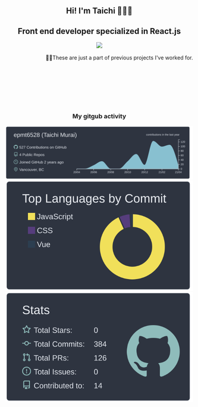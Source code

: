 <br />
<br />
<br />


<div align='center'>
  <h2>Hi! I'm Taichi 👨🏻‍💻</h2>
  <h2>Front end developer specialized in React.js</h2>
  <img src='https://user-images.githubusercontent.com/53918541/113741686-c1870e00-96b6-11eb-85ce-c844c2eafa37.png' />
  <p  align='right'>☝🏻These are just a part of previous projects I've worked for.</p>
</div>

<br />
<br />
<br />
<br />
<br />
<br />

<div align='center'>
  <h3>My gitgub activity</h3>
  <img src='https://raw.githubusercontent.com/epmt6528/epmt6528/main/profile-summary-card-output/nord_dark/0-profile-details.svg' />
  <img src='https://raw.githubusercontent.com/epmt6528/epmt6528/main/profile-summary-card-output/nord_dark/2-most-commit-language.svg' />
  <img src='https://raw.githubusercontent.com/epmt6528/epmt6528/main/profile-summary-card-output/nord_dark/3-stats.svg' />
</div>

<br />
<br />
<br />
<br />
<br />
<br />
